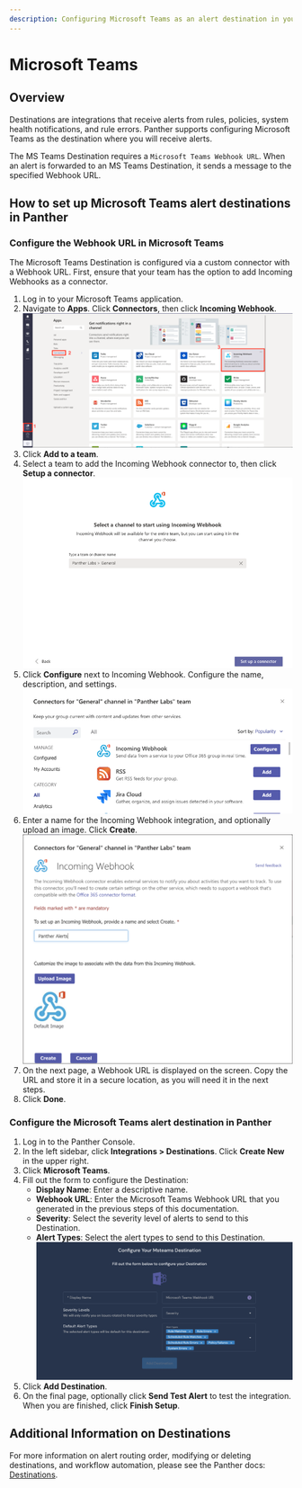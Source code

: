 ```yaml
---
description: Configuring Microsoft Teams as an alert destination in your Panther Console
---
```


# Microsoft Teams

## Overview

Destinations are integrations that receive alerts from rules, policies, system health notifications, and rule errors. Panther supports configuring Microsoft Teams as the destination where you will receive alerts.

The MS Teams Destination requires a `Microsoft Teams Webhook URL`. When an alert is forwarded to an MS Teams Destination, it sends a message to the specified Webhook URL.

## How to set up Microsoft Teams alert destinations in Panther

### Configure the Webhook URL in Microsoft Teams

The Microsoft Teams Destination is configured via a custom connector with a Webhook URL. First, ensure that your team has the option to add Incoming Webhooks as a connector.&#x20;

1. Log in to your Microsoft Teams application.
2. Navigate to **Apps**. Click **Connectors**, then click **Incoming Webhook**.\
   ![](../.gitbook/assets/msteams-webhook.png)
3. Click **Add to a team**.&#x20;
4. Select a team to add the Incoming Webhook connector to, then click **Setup a connector**.\
   ![](../.gitbook/assets/msteams-select-group.png)
5. Click **Configure** next to Incoming Webhook. Configure the name, description, and settings.\
   ![](../.gitbook/assets/msteams-configure.png)
6. Enter a name for the Incoming Webhook integration, and optionally upload an image. Click **Create**.\
   ![](../.gitbook/assets/msteams-name-webhook.png)
7. On the next page, a Webhook URL is displayed on the screen. Copy the URL and store it in a secure location, as you will need it in the next steps.
8. Click **Done**.

### Configure the Microsoft Teams alert destination in Panther

1. Log in to the Panther Console.
2. In the left sidebar, click **Integrations > Destinations**. Click **Create New** in the upper right.
3. Click **Microsoft Teams**.
4. Fill out the form to configure the Destination:
   * **Display Name**: Enter a descriptive name.
   * **Webhook URL**: Enter the Microsoft Teams Webhook URL that you generated in the previous steps of this documentation.
   * **Severity**: Select the severity level of alerts to send to this Destination.
   * **Alert Types**: Select the alert types to send to this Destination.\
     ![](../.gitbook/assets/msteams-panther.png)
5. Click **Add Destination**.
6. On the final page, optionally click **Send Test Alert** to test the integration. When you are finished, click **Finish Setup**.

## Additional Information on Destinations

For more information on alert routing order, modifying or deleting destinations, and workflow automation, please see the Panther docs: [Destinations](https://docs.panther.com/destinations).
